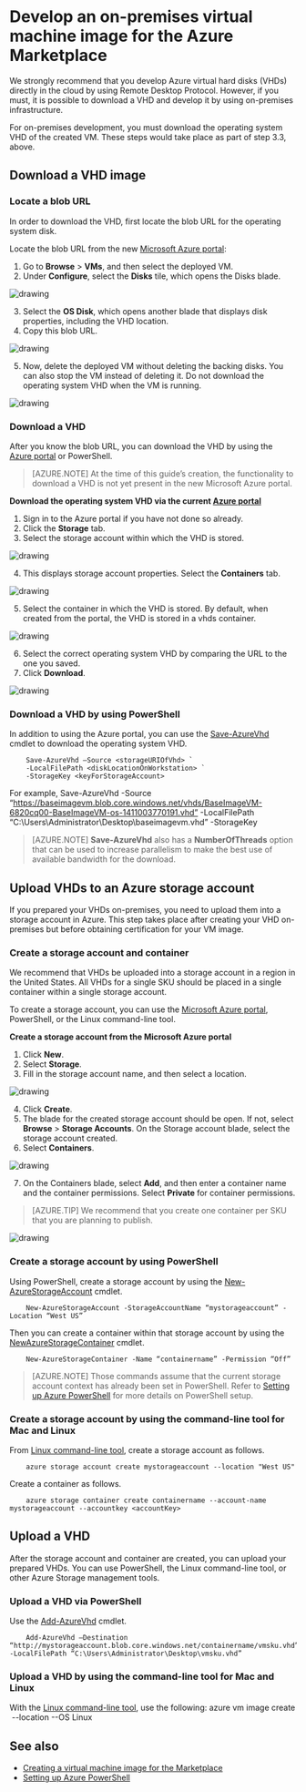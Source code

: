 <properties
   pageTitle="Creating an on-premises virtual machine image for the Azure Marketplace | Microsoft Azure"
   description="Understand and execute the steps to create an on-premises VM image and deploy to the Azure Marketplace for others to purchase."
   services="marketplace-publishing"
   documentationCenter=""
   authors="HannibalSII"
   manager=""
   editor=""/>

<tags
  ms.service="marketplace"
  ms.devlang="na"
  ms.topic="article"
  ms.tgt_pltfrm="Azure"
  ms.workload="na"
  ms.date="04/29/2016"
  ms.author="hascipio; v-divte"/>

# Develop an on-premises virtual machine image for the Azure Marketplace
We strongly recommend that you develop Azure virtual hard disks (VHDs) directly in the cloud by using Remote Desktop Protocol. However, if you must, it is possible to download a VHD and develop it by using on-premises infrastructure.  

For on-premises development, you must download the operating system VHD of the created VM. These steps would take place as part of step 3.3, above.  

## Download a VHD image
### Locate a blob URL
In order to download the VHD, first locate the blob URL for the operating system disk.

Locate the blob URL from the new [Microsoft Azure portal](https://portal.azure.com):

1.	Go to **Browse** > **VMs**, and then select the deployed VM.
2.	Under **Configure**, select the **Disks** tile, which opens the Disks blade.

  ![drawing](media/marketplace-publishing-vm-image-creation-on-premise/img01.png)

3.	Select the **OS Disk**, which opens another blade that displays disk properties, including the VHD location.
4.	Copy this blob URL.

  ![drawing](media/marketplace-publishing-vm-image-creation-on-premise/img02.png)

5.	Now, delete the deployed VM without deleting the backing disks. You can also stop the VM instead of deleting it. Do not download the operating system VHD when the VM is running.

  ![drawing](media/marketplace-publishing-vm-image-creation-on-premise/img03.png)

### Download a VHD
After you know the blob URL, you can download the VHD by using the [Azure portal](http://manage.windowsazure.com/) or PowerShell.  
> [AZURE.NOTE] At the time of this guide’s creation, the functionality to download a VHD is not yet present in the new Microsoft Azure portal.  

**Download the operating system VHD via the current [Azure portal](http://manage.windowsazure.com/)**

1.	Sign in to the Azure portal if you have not done so already.
2.	Click the **Storage** tab.
3.	Select the storage account within which the VHD is stored.

  ![drawing](media/marketplace-publishing-vm-image-creation-on-premise/img04.png)

4.	This displays storage account properties. Select the **Containers** tab.

  ![drawing](media/marketplace-publishing-vm-image-creation-on-premise/img05.png)

5.	Select the container in which the VHD is stored. By default, when created from the portal, the VHD is stored in a vhds container.

  ![drawing](media/marketplace-publishing-vm-image-creation-on-premise/img06.png)

6.	Select the correct operating system VHD by comparing the URL to the one you saved.
7.	Click **Download**.

  ![drawing](media/marketplace-publishing-vm-image-creation-on-premise/img07.png)

### Download a VHD by using PowerShell
In addition to using the Azure portal, you can use the [Save-AzureVhd](http://msdn.microsoft.com/library/dn495297.aspx) cmdlet to download the operating system VHD.

        Save-AzureVhd –Source <storageURIOfVhd> `
        -LocalFilePath <diskLocationOnWorkstation> `
        -StorageKey <keyForStorageAccount>
For example,
        Save-AzureVhd -Source “https://baseimagevm.blob.core.windows.net/vhds/BaseImageVM-6820cq00-BaseImageVM-os-1411003770191.vhd” -LocalFilePath “C:\Users\Administrator\Desktop\baseimagevm.vhd” -StorageKey <String>

> [AZURE.NOTE] **Save-AzureVhd** also has a **NumberOfThreads** option that can be used to increase parallelism to make the best use of available bandwidth for the download.

## Upload VHDs to an Azure storage account
If you prepared your VHDs on-premises, you need to upload them into a storage account in Azure. This step takes place after creating your VHD on-premises but before obtaining certification for your VM image.

### Create a storage account and container
We recommend that VHDs be uploaded into a storage account in a region in the United States. All VHDs for a single SKU should be placed in a single container within a single storage account.

To create a storage account, you can use the [Microsoft Azure portal](https://portal.azure.com/), PowerShell, or the Linux command-line tool.  

**Create a storage account from the Microsoft Azure portal**

1.	Click **New**.
2.	Select **Storage**.
3.	Fill in the storage account name, and then select a location.

  ![drawing](media/marketplace-publishing-vm-image-creation-on-premise/img08.png)

4.	Click **Create**.
5.	The blade for the created storage account should be open. If not, select **Browse** > **Storage Accounts**. On the Storage account blade, select the storage account created.
6.	Select **Containers**.

  ![drawing](media/marketplace-publishing-vm-image-creation-on-premise/img09.png) 

7.	On the Containers blade, select **Add**, and then enter a container name and the container permissions. Select **Private** for container permissions.

> [AZURE.TIP] We recommend that you create one container per SKU that you are planning to publish.

  ![drawing](media/marketplace-publishing-vm-image-creation-on-premise/img10.png)

### Create a storage account by using PowerShell
Using PowerShell, create a storage account by using the [New-AzureStorageAccount](http://msdn.microsoft.com/library/dn495115.aspx) cmdlet.

        New-AzureStorageAccount -StorageAccountName “mystorageaccount” -Location “West US”

Then you can create a container within that storage account by using the [NewAzureStorageContainer](http://msdn.microsoft.com/library/dn495291.aspx) cmdlet.

        New-AzureStorageContainer -Name “containername” -Permission “Off”

> [AZURE.NOTE] Those commands assume that the current storage account context has already been set in PowerShell.   Refer to [Setting up Azure PowerShell](marketplace-publishing-powershell-setup.md) for more details on PowerShell setup.
 
### Create a storage account by using the command-line tool for Mac and Linux
From [Linux command-line tool](../virtual-machines/virtual-machines-linux-cli-manage.md), create a storage account as follows.

        azure storage account create mystorageaccount --location "West US"

Create a container as follows.

        azure storage container create containername --account-name mystorageaccount --accountkey <accountKey>

## Upload a VHD
After the storage account and container are created, you can upload your prepared VHDs. You can use PowerShell, the Linux command-line tool, or other Azure Storage management tools.

### Upload a VHD via PowerShell
Use the [Add-AzureVhd](http://msdn.microsoft.com/library/dn495173.aspx) cmdlet.

        Add-AzureVhd –Destination “http://mystorageaccount.blob.core.windows.net/containername/vmsku.vhd” -LocalFilePath “C:\Users\Administrator\Desktop\vmsku.vhd”

### Upload a VHD by using the command-line tool for Mac and Linux
With the [Linux command-line tool](../virtual-machines/command-line-tools/), use the following:
        azure vm image create <image name> --location <Location of the data center> --OS Linux <LocationOfLocalVHD>

## See also
- [Creating a virtual machine image for the Marketplace](marketplace-publishing-vm-image-creation.md)
- [Setting up Azure PowerShell](marketplace-publishing-powershell-setup.md)
